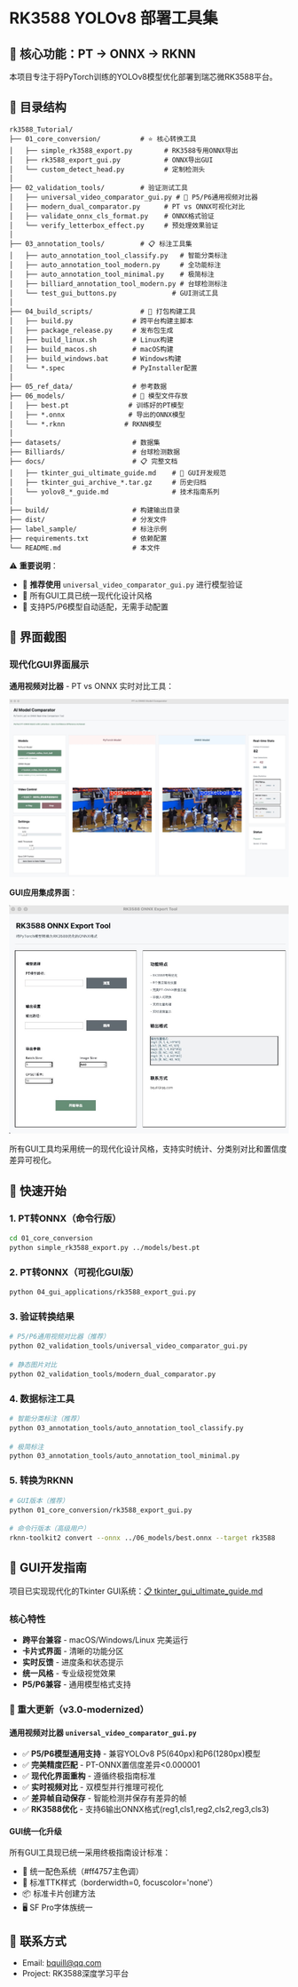 # RK3588 YOLOv8 部署工具集

## 🎯 核心功能：PT → ONNX → RKNN

本项目专注于将PyTorch训练的YOLOv8模型优化部署到瑞芯微RK3588平台。

## 📁 目录结构

```
rk3588_Tutorial/
├── 01_core_conversion/          # ⭐ 核心转换工具
│   ├── simple_rk3588_export.py        # RK3588专用ONNX导出
│   ├── rk3588_export_gui.py           # ONNX导出GUI
│   └── custom_detect_head.py          # 定制检测头
│
├── 02_validation_tools/         # 验证测试工具
│   ├── universal_video_comparator_gui.py # 🎯 P5/P6通用视频对比器
│   ├── modern_dual_comparator.py      # PT vs ONNX可视化对比
│   ├── validate_onnx_cls_format.py    # ONNX格式验证
│   └── verify_letterbox_effect.py     # 预处理效果验证
│
├── 03_annotation_tools/         # 📋 标注工具集
│   ├── auto_annotation_tool_classify.py   # 智能分类标注
│   ├── auto_annotation_tool_modern.py     # 全功能标注
│   ├── auto_annotation_tool_minimal.py    # 极简标注
│   ├── billiard_annotation_tool_modern.py # 台球检测标注
│   └── test_gui_buttons.py              # GUI测试工具
│
├── 04_build_scripts/            # 🔧 打包构建工具
│   ├── build.py               # 跨平台构建主脚本
│   ├── package_release.py     # 发布包生成
│   ├── build_linux.sh         # Linux构建
│   ├── build_macos.sh         # macOS构建
│   ├── build_windows.bat      # Windows构建
│   └── *.spec                 # PyInstaller配置
│
├── 05_ref_data/               # 参考数据
├── 06_models/                 # 🎯 模型文件存放
│   ├── best.pt               # 训练好的PT模型
│   ├── *.onnx                # 导出的ONNX模型
│   └── *.rknn               # RKNN模型
│
├── datasets/                  # 数据集
├── Billiards/                 # 台球检测数据
├── docs/                      # 📋 完整文档
│   ├── tkinter_gui_ultimate_guide.md    # 🎨 GUI开发规范
│   ├── tkinter_gui_archive_*.tar.gz     # 历史归档
│   └── yolov8_*_guide.md                # 技术指南系列
│
├── build/                     # 构建输出目录
├── dist/                      # 分发文件
├── label_sample/              # 标注示例
├── requirements.txt           # 依赖配置
└── README.md                  # 本文件
```

⚠️ **重要说明**：
- 🎯 **推荐使用** `universal_video_comparator_gui.py` 进行模型验证
- 📱 所有GUI工具已统一现代化设计风格
- 🔄 支持P5/P6模型自动适配，无需手动配置

## 📸 界面截图

### 现代化GUI界面展示

**通用视频对比器** - PT vs ONNX 实时对比工具：

![Universal Video Comparator](screen.jpg)

**GUI应用集成界面**：

![GUI Applications](screen0.jpg)

所有GUI工具均采用统一的现代化设计风格，支持实时统计、分类别对比和置信度差异可视化。

## 🚀 快速开始

### 1. PT转ONNX（命令行版）
```bash
cd 01_core_conversion
python simple_rk3588_export.py ../models/best.pt
```

### 2. PT转ONNX（可视化GUI版）
```bash
python 04_gui_applications/rk3588_export_gui.py
```

### 3. 验证转换结果
```bash
# P5/P6通用视频对比器（推荐）
python 02_validation_tools/universal_video_comparator_gui.py

# 静态图片对比
python 02_validation_tools/modern_dual_comparator.py
```

### 4. 数据标注工具
```bash
# 智能分类标注（推荐）
python 03_annotation_tools/auto_annotation_tool_classify.py

# 极简标注
python 03_annotation_tools/auto_annotation_tool_minimal.py
```

### 5. 转换为RKNN
```bash
# GUI版本（推荐）
python 01_core_conversion/rk3588_export_gui.py

# 命令行版本（高级用户）
rknn-toolkit2 convert --onnx ../06_models/best.onnx --target rk3588
```

## 🎨 GUI开发指南

项目已实现现代化的Tkinter GUI系统：[📋 tkinter_gui_ultimate_guide.md](docs/tkinter_gui_ultimate_guide.md)

### 核心特性
- **跨平台兼容** - macOS/Windows/Linux 完美运行
- **卡片式界面** - 清晰的功能分区  
- **实时反馈** - 进度条和状态提示
- **统一风格** - 专业级视觉效果
- **P5/P6兼容** - 通用模型格式支持

### 🎯 重大更新（v3.0-modernized）

#### 通用视频对比器 `universal_video_comparator_gui.py`
- ✅ **P5/P6模型通用支持** - 兼容YOLOv8 P5(640px)和P6(1280px)模型
- ✅ **完美精度匹配** - PT-ONNX置信度差异<0.000001
- ✅ **现代化界面重构** - 遵循终极指南标准
- ✅ **实时视频对比** - 双模型并行推理可视化
- ✅ **差异帧自动保存** - 智能检测并保存有差异的帧
- ✅ **RK3588优化** - 支持6输出ONNX格式(reg1,cls1,reg2,cls2,reg3,cls3)

#### GUI统一化升级
所有GUI工具现已统一采用终极指南设计标准：
- 🎨 统一配色系统（#ff4757主色调）
- 🔧 标准TTK样式（borderwidth=0, focuscolor='none'）
- 📦 标准卡片创建方法
- 🖥️ SF Pro字体族统一

## 📧 联系方式
- Email: bquill@qq.com
- Project: RK3588深度学习平台
